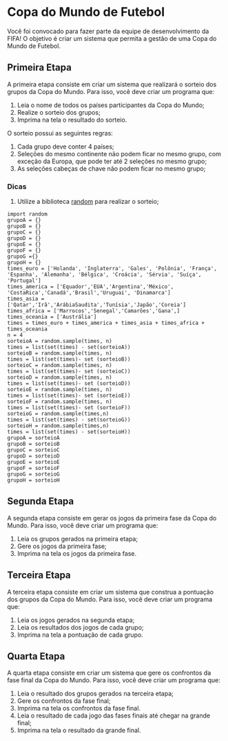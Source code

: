 # Copa do Mundo de Futebol

Você foi convocado para fazer parte da equipe de desenvolvimento da FIFA! O objetivo é criar um sistema que permita a
gestão de uma Copa do Mundo de Futebol.

## Primeira Etapa

A primeira etapa consiste em criar um sistema que realizará o sorteio dos grupos da Copa do Mundo. Para isso, você deve
criar um programa que:

1. Leia o nome de todos os países participantes da Copa do Mundo;
2. Realize o sorteio dos grupos;
3. Imprima na tela o resultado do sorteio.

O sorteio possui as seguintes regras:

1. Cada grupo deve conter 4 países;
2. Seleções do mesmo continente não podem ficar no mesmo grupo, com exceção da Europa, que pode ter até 2 seleções no
mesmo grupo;
3. As seleções cabeças de chave não podem ficar no mesmo grupo;

### Dicas

1. Utilize a biblioteca [random](https://docs.python.org/3/library/random.html) para realizar o sorteio;
```
import random
grupoA = {}
grupoB = {}
grupoC = {}
grupoD = {}
grupoE = {}
grupoF = {}
grupoG ={}
grupoH = {}
times_euro = ['Holanda', 'Inglaterra', 'Gales', 'Polônia', 'França', 'Espanha', 'Alemanha', 'Bélgica', 'Croácia', 'Sérvia', 'Suíça', 'Portugal']
times_america = ['Equador','EUA','Argentina','México', 'CostaRica','Canadá','Brasil','Uruguai', 'Dinamarca']
times_asia = ['Qatar','Irã','ArábiaSaudita','Tunísia','Japão','Coreia']
times_africa = ['Marrocos','Senegal','Camarões','Gana',]
times_oceania = ['Austrália']
times = times_euro + times_america + times_asia + times_africa + times_oceania
n = 4
sorteioA = random.sample(times, n)
times = list(set(times) - set(sorteioA))
sorteioB = random.sample(times, n)
times = list(set(times)- set (sorteioB))
sorteioC = random.sample(times, n)
times = list(set(times)- set (sorteioC))
sorteioD = random.sample(times, n)
times = list(set(times)- set (sorteioD))
sorteioE = random.sample(times, n)
times = list(set(times)- set (sorteioE))
sorteioF = random.sample(times, n)
times = list(set(times)- set (sorteioF))
sorteioG = random.sample(times,n)
times = list(set(times) - set(sorteioG))
sorteioH = random.sample(times,n)
times = list(set(times) - set(sorteioH))
grupoA = sorteioA
grupoB = sorteioB
grupoC = sorteioC
grupoD = sorteioD
grupoE = sorteioE
grupoF = sorteioF
grupoG = sorteioG
grupoH = sorteioH
```
## Segunda Etapa

A segunda etapa consiste em gerar os jogos da primeira fase da Copa do Mundo. Para isso, você deve criar um programa que:

1. Leia os grupos gerados na primeira etapa;
2. Gere os jogos da primeira fase;
3. Imprima na tela os jogos da primeira fase.

## Terceira Etapa

A terceira etapa consiste em criar um sistema que construa a pontuação dos grupos da Copa do Mundo. Para isso, você deve
criar um programa que:

1. Leia os jogos gerados na segunda etapa;
2. Leia os resultados dos jogos de cada grupo;
3. Imprima na tela a pontuação de cada grupo.

## Quarta Etapa

A quarta etapa consiste em criar um sistema que gere os confrontos da fase final da Copa do Mundo. Para isso, você
deve criar um programa que:

1. Leia o resultado dos grupos gerados na terceira etapa;
2. Gere os confrontos da fase final;
3. Imprima na tela os confrontos da fase final.
4. Leia o resultado de cada jogo das fases finais até chegar na grande final;
5. Imprima na tela o resultado da grande final.
